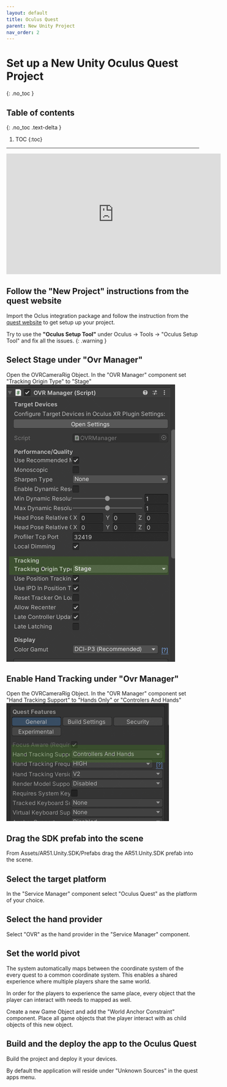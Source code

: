 ```yaml
---
layout: default
title: Oculus Quest
parent: New Unity Project
nav_order: 2
---
```


# Set up a New Unity Oculus Quest Project
{: .no_toc }

## Table of contents
{: .no_toc .text-delta }

1. TOC
{:toc}

---

<iframe width="560" height="315" src="https://www.youtube.com/embed/vr3xzahvIB0" frameborder="0" allowfullscreen></iframe>

## Follow the "New Project" instructions from the quest website
Import the Oclus integration package and follow the instruction from the [quest website](https://developer.oculus.com/documentation/unity/unity-gs-overview/)  to get setup up your project.

Try to use the **"Oculus Setup Tool"** under Oculus -> Tools -> "Oculus Setup Tool" and fix all the issues.
{: .warning }

## Select Stage under "Ovr Manager"
Open the OVRCameraRig Object.
In the "OVR Manager" component set "Tracking Origin Type" to "Stage"
![oculus_stage](/assets/images/unity_quest_tracking_to_stage.png)


## Enable Hand Tracking under "Ovr Manager"
Open the OVRCameraRig Object.
In the "OVR Manager" component set "Hand Tracking Support" to "Hands Only" or "Controlers And Hands"
![hand_tracking](/assets/images/unity_quest_enable_hands.png)

## Drag the SDK prefab into the scene

From Assets/AR51.Unity.SDK/Prefabs drag the AR51.Unity.SDK prefab into the scene.

## Select the target platform
In the "Service Manager" component select "Oculus Quest" as the platform of your choice.

## Select the hand provider
Select "OVR" as the hand provider in the "Service Manager" component.

## Set the world pivot
The system automatically maps between the coordinate system of the every quest to a common coordinate system.
This enables a shared experience where multiple players share the same world.

In order for the players to experience the same place, every object that the player can interact with needs to mapped as well.

Create a new Game Object and add the "World Anchor Constraint" component.
Place all game objects that the player interact with as child objects of this new object.

## Build and the deploy the app to the Oculus Quest
Build the project and deploy it your devices.

By default the application will reside under "Unknown Sources" in the quest apps menu.

